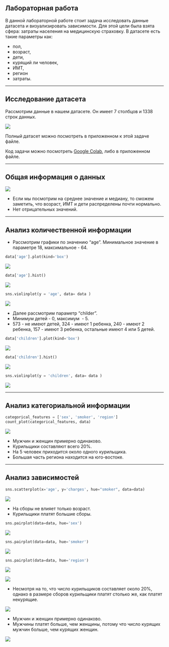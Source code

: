 ## **Лабораторная работа**

В данной лабораторной работе стоит задача исследовать данные датасета и визуализировать зависимости. Для этой цели была взята сфера: затраты населения на медицинскую страховку. В датасете есть такие параметры как: 

*   пол,
*   возраст, 
*   дети, 
*   курящий ли человек, 
*   ИМТ, 
*   регион 
*   затраты.

---

## **Исследование датасета**

Рассмотрим данные в нашем датасете. Он имеет 7 столбцов и 1338 строк данных.  

![](https://33333.cdn.cke-cs.com/kSW7V9NHUXugvhoQeFaf/images/de0495d7bde3738ddbb0e037b80b7ce7c0d47026327fb9dc.png)

Полный датасет можно посмотреть в приложенном к этой задаче файле.

Код задачи можно посмотреть [Google Colab](https://colab.research.google.com/drive/17gXNkejYPzPHG-EZiDe8hSInJNpPpCpc#scrollTo=35hLC4Mi6ily), либо в приложенном файле.

---

## Общая информация о данных

![](https://33333.cdn.cke-cs.com/kSW7V9NHUXugvhoQeFaf/images/22afaa30a90d440342d2118e0d834e59b23c83020b52926d.png)

*   Если мы посмотрим на среднее значение и медиану, то сможем заметить, что возраст, ИМТ и дети распределены почти нормально.
*   Нет отрицательных значений.

---

## **Анализ количественной информации**

*   Рассмотрим графики по значению “age”. Минимальное значение в параметре 18, максимальное - 64.

```python
data['age'].plot(kind='box')
```

![](https://33333.cdn.cke-cs.com/kSW7V9NHUXugvhoQeFaf/images/bde2322e31c0f25d171bf49d06e64f1a2896f82146cba734.png)

```python
data['age'].hist()
```

![](https://33333.cdn.cke-cs.com/kSW7V9NHUXugvhoQeFaf/images/f6abd2f644cbf60fe9ba2ebd37ab42eef675bd44e9d0a8c5.png)

```python
sns.violinplot(y = 'age', data= data )
```

![](https://33333.cdn.cke-cs.com/kSW7V9NHUXugvhoQeFaf/images/1019353aa8d04b4fbb6c0162ec1b64c4555845d3d06f1d34.png)

*   Далее рассмотрим параметр “childer”. 
*   Минимум детей - 0, максимум  - 5. 
*   573 - не имеют детей, 324 - имеют 1 ребенка, 240 - имеют 2 ребенка, 157 - имеют 3 ребенка, остальные имеют 4 или 5 детей.

```python
data['children'].plot(kind='box')
```

![](https://33333.cdn.cke-cs.com/kSW7V9NHUXugvhoQeFaf/images/a0e548fb79fdfdf3471973e684379c223753493c8378dee3.png)

```python
data['children'].hist()
```

![](https://33333.cdn.cke-cs.com/kSW7V9NHUXugvhoQeFaf/images/3bd80aacd62b97d89060360c2308724bcd63177d84c38e67.png)

```python
sns.violinplot(y = 'children', data= data )
```

![](https://33333.cdn.cke-cs.com/kSW7V9NHUXugvhoQeFaf/images/7a1e4e0f4c1e54c786c6f383b28a7356c98e48341a142f77.png)

---

## **Анализ категориальной информации**

```python
categorical_features = ['sex', 'smoker', 'region']
count_plot(categorical_features, data)
```

![](https://33333.cdn.cke-cs.com/kSW7V9NHUXugvhoQeFaf/images/96d7118e8cc47951421c2c7460cdc05328641a3551c7a28a.png)

*   Мужчин и женщин примерно одинаково.
*   Курильщики составляют всего 20%.
*   На 5 человек приходится около одного курильщика.
*   Большая часть региона находится на юго-востоке.

---

## **Анализ зависимостей**

```python
sns.scatterplot(x='age', y='charges', hue="smoker", data=data)
```

![](https://33333.cdn.cke-cs.com/kSW7V9NHUXugvhoQeFaf/images/7c6770e28c4eb4971b326ce91879b598e1959369a89027fa.png)

*   На сборы не влияет только возраст.
*   Курильщики платят большие сборы.

```python
sns.pairplot(data=data, hue='sex')
```

![](https://33333.cdn.cke-cs.com/kSW7V9NHUXugvhoQeFaf/images/10931fd9cf841fc7a536de5d2e667972b64b2052daa7237f.png)

```python
sns.pairplot(data=data, hue='smoker')
```

![](https://33333.cdn.cke-cs.com/kSW7V9NHUXugvhoQeFaf/images/8de9992aca9d16b4a42751a19437efe86df63bb617b7ae3e.png)

```python
sns.pairplot(data=data, hue='region')
```

![](https://33333.cdn.cke-cs.com/kSW7V9NHUXugvhoQeFaf/images/e3666fedad2fb6a510ce86ab2acf44f7b82837eac71333de.png)

![](https://33333.cdn.cke-cs.com/kSW7V9NHUXugvhoQeFaf/images/cc67f8c378b482d5b43191a9854e865a6c1429b2a676813e.png)

*   Несмотря на то, что число курильщиков составляет около 20%, однако в размере сборов курильщики платят столько же, как платят некурящие.

![](https://33333.cdn.cke-cs.com/kSW7V9NHUXugvhoQeFaf/images/58a1dffb617a1bf3d2f6cf8582f9351d5cb3cf182854e6d3.png)

*   Мужчин и женщин примерно одинаково.
*   Мужчины платят больше, чем женщины, потому что число курящих мужчин больше, чем курящих женщин.

![](https://33333.cdn.cke-cs.com/kSW7V9NHUXugvhoQeFaf/images/1505d41bf70856cab1bb1bba39687843483c2d985671479c.png)
